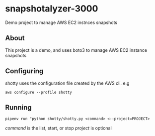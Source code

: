 # snapshotalyzer-3000

Demo project to manage AWS EC2 instnces snapshots

## About
This project is a demo, and uses boto3 to manage AWS EC2 instance snapshots

## Configuring
shotty uses the configuration file created by the AWS cli. e.g

`aws configure --profile shotty`

## Running

`pipenv run "python shotty/shotty.py <command> <--project=PROJECT>`

*command* is the list, start, or stop
*project* is optional
